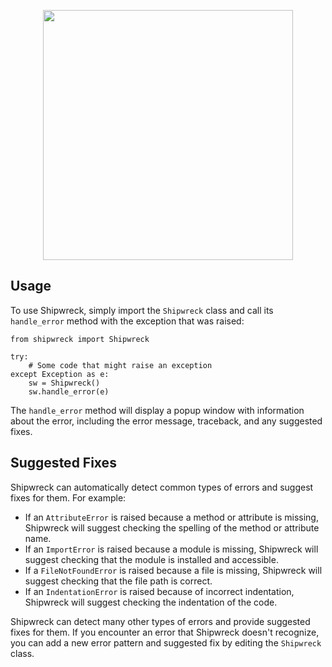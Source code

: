 <p align="center">
<img src="https://user-images.githubusercontent.com/34868944/223500400-a63c020b-9aa9-47de-a91d-1e5fa42326b4.png" width="400" />
</p>


## Usage

To use Shipwreck, simply import the `Shipwreck` class and call its `handle_error` method with the exception that was raised:

```
from shipwreck import Shipwreck

try:
    # Some code that might raise an exception   
except Exception as e:
    sw = Shipwreck()
    sw.handle_error(e)
```

The `handle_error` method will display a popup window with information about the error, including the error message, traceback, and any suggested fixes.

## Suggested Fixes

Shipwreck can automatically detect common types of errors and suggest fixes for them. For example:

-   If an `AttributeError` is raised because a method or attribute is missing, Shipwreck will suggest checking the spelling of the method or attribute name.
-   If an `ImportError` is raised because a module is missing, Shipwreck will suggest checking that the module is installed and accessible.
-   If a `FileNotFoundError` is raised because a file is missing, Shipwreck will suggest checking that the file path is correct.
-   If an `IndentationError` is raised because of incorrect indentation, Shipwreck will suggest checking the indentation of the code.

Shipwreck can detect many other types of errors and provide suggested fixes for them. If you encounter an error that Shipwreck doesn't recognize, you can add a new error pattern and suggested fix by editing the `Shipwreck` class.
